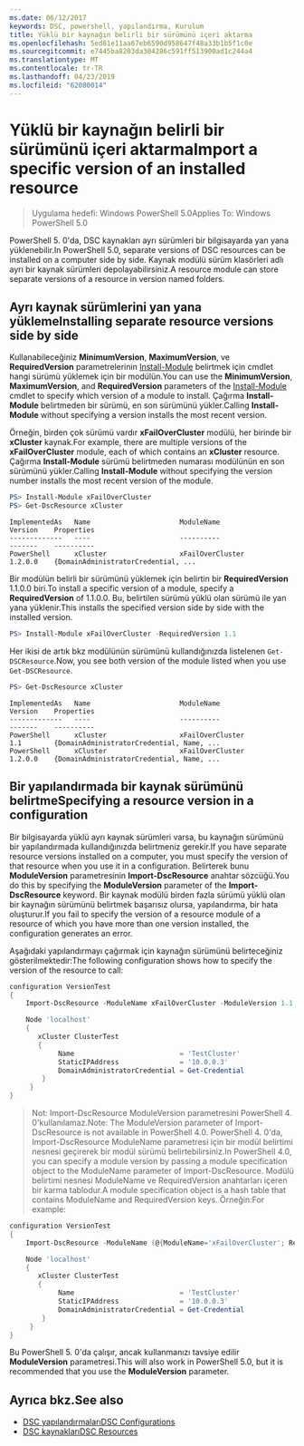 ```yaml
---
ms.date: 06/12/2017
keywords: DSC, powershell, yapılandırma, Kurulum
title: Yüklü bir kaynağın belirli bir sürümünü içeri aktarma
ms.openlocfilehash: 5ed81e11aa67eb6590d958647f48a33b1b5f1c0e
ms.sourcegitcommit: e7445ba8203da304286c591ff513900ad1c244a4
ms.translationtype: MT
ms.contentlocale: tr-TR
ms.lasthandoff: 04/23/2019
ms.locfileid: "62080014"
---
```

# <a name="import-a-specific-version-of-an-installed-resource"></a><span data-ttu-id="75ad3-103">Yüklü bir kaynağın belirli bir sürümünü içeri aktarma</span><span class="sxs-lookup"><span data-stu-id="75ad3-103">Import a specific version of an installed resource</span></span>

> <span data-ttu-id="75ad3-104">Uygulama hedefi: Windows PowerShell 5.0</span><span class="sxs-lookup"><span data-stu-id="75ad3-104">Applies To: Windows PowerShell 5.0</span></span>

<span data-ttu-id="75ad3-105">PowerShell 5. 0'da, DSC kaynakları ayrı sürümleri bir bilgisayarda yan yana yüklenebilir.</span><span class="sxs-lookup"><span data-stu-id="75ad3-105">In PowerShell 5.0, separate versions of DSC resources can be installed on a computer side by side.</span></span> <span data-ttu-id="75ad3-106">Kaynak modülü sürüm klasörleri adlı ayrı bir kaynak sürümleri depolayabilirsiniz.</span><span class="sxs-lookup"><span data-stu-id="75ad3-106">A resource module can store separate versions of a resource in version named folders.</span></span>

## <a name="installing-separate-resource-versions-side-by-side"></a><span data-ttu-id="75ad3-107">Ayrı kaynak sürümlerini yan yana yükleme</span><span class="sxs-lookup"><span data-stu-id="75ad3-107">Installing separate resource versions side by side</span></span>

<span data-ttu-id="75ad3-108">Kullanabileceğiniz **MinimumVersion**, **MaximumVersion**, ve **RequiredVersion** parametrelerinin [Install-Module](/powershell/module/PowershellGet/Install-Module) belirtmek için cmdlet hangi sürümü yüklemek için bir modülün.</span><span class="sxs-lookup"><span data-stu-id="75ad3-108">You can use the **MinimumVersion**, **MaximumVersion**, and **RequiredVersion** parameters of the [Install-Module](/powershell/module/PowershellGet/Install-Module) cmdlet to specify which version of a module to install.</span></span> <span data-ttu-id="75ad3-109">Çağırma **Install-Module** belirtmeden bir sürümü, en son sürümünü yükler.</span><span class="sxs-lookup"><span data-stu-id="75ad3-109">Calling **Install-Module** without specifying a version installs the most recent version.</span></span>

<span data-ttu-id="75ad3-110">Örneğin, birden çok sürümü vardır **xFailOverCluster** modülü, her birinde bir **xCluster** kaynak.</span><span class="sxs-lookup"><span data-stu-id="75ad3-110">For example, there are multiple versions of the **xFailOverCluster** module, each of which contains an **xCluster** resource.</span></span> <span data-ttu-id="75ad3-111">Çağırma **Install-Module** sürümü belirtmeden numarası modülünün en son sürümünü yükler.</span><span class="sxs-lookup"><span data-stu-id="75ad3-111">Calling **Install-Module** without specifying the version number installs the most recent version of the module.</span></span>

```powershell
PS> Install-Module xFailOverCluster
PS> Get-DscResource xCluster
```

```output
ImplementedAs   Name                      ModuleName                     Version    Properties
-------------   ----                      ----------                     -------    ----------
PowerShell      xCluster                  xFailOverCluster               1.2.0.0    {DomainAdministratorCredential, ...
```

<span data-ttu-id="75ad3-112">Bir modülün belirli bir sürümünü yüklemek için belirtin bir **RequiredVersion** 1.1.0.0 biri.</span><span class="sxs-lookup"><span data-stu-id="75ad3-112">To install a specific version of a module, specify a **RequiredVersion** of 1.1.0.0.</span></span> <span data-ttu-id="75ad3-113">Bu, belirtilen sürümü yüklü olan sürümü ile yan yana yüklenir.</span><span class="sxs-lookup"><span data-stu-id="75ad3-113">This installs the specified version side by side with the installed version.</span></span>

```powershell
PS> Install-Module xFailOverCluster -RequiredVersion 1.1
```

<span data-ttu-id="75ad3-114">Her ikisi de artık bkz modülünün sürümünü kullandığınızda listelenen `Get-DSCResource`.</span><span class="sxs-lookup"><span data-stu-id="75ad3-114">Now, you see both version of the module listed when you use `Get-DSCResource`.</span></span>

```powershell
PS> Get-DscResource xCluster
```

```output
ImplementedAs   Name                      ModuleName                     Version    Properties
-------------   ----                      ----------                     -------    ----------
PowerShell      xCluster                  xFailOverCluster               1.1        {DomainAdministratorCredential, Name, ...
PowerShell      xCluster                  xFailOverCluster               1.2.0.0    {DomainAdministratorCredential, Name, ...
```

## <a name="specifying-a-resource-version-in-a-configuration"></a><span data-ttu-id="75ad3-115">Bir yapılandırmada bir kaynak sürümünü belirtme</span><span class="sxs-lookup"><span data-stu-id="75ad3-115">Specifying a resource version in a configuration</span></span>

<span data-ttu-id="75ad3-116">Bir bilgisayarda yüklü ayrı kaynak sürümleri varsa, bu kaynağın sürümünü bir yapılandırmada kullandığınızda belirtmeniz gerekir.</span><span class="sxs-lookup"><span data-stu-id="75ad3-116">If you have separate resource versions installed on a computer, you must specify the version of that resource when you use it in a configuration.</span></span> <span data-ttu-id="75ad3-117">Belirterek bunu **ModuleVersion** parametresinin **Import-DscResource** anahtar sözcüğü.</span><span class="sxs-lookup"><span data-stu-id="75ad3-117">You do this by specifying the **ModuleVersion** parameter of the **Import-DscResource** keyword.</span></span> <span data-ttu-id="75ad3-118">Bir kaynak modülü birden fazla sürümü yüklü olan bir kaynağın sürümünü belirtmek başarısız olursa, yapılandırma, bir hata oluşturur.</span><span class="sxs-lookup"><span data-stu-id="75ad3-118">If you fail to specify the version of a resource module of a resource of which you have more than one version installed, the configuration generates an error.</span></span>

<span data-ttu-id="75ad3-119">Aşağıdaki yapılandırmayı çağırmak için kaynağın sürümünü belirteceğiniz gösterilmektedir:</span><span class="sxs-lookup"><span data-stu-id="75ad3-119">The following configuration shows how to specify the version of the resource to call:</span></span>

```powershell
configuration VersionTest
{
    Import-DscResource -ModuleName xFailOverCluster -ModuleVersion 1.1

    Node 'localhost'
    {
       xCluster ClusterTest
       {
            Name                          = 'TestCluster'
            StaticIPAddress               = '10.0.0.3'
            DomainAdministratorCredential = Get-Credential
        }
     }
}
```

><span data-ttu-id="75ad3-120">Not: Import-DscResource ModuleVersion parametresini PowerShell 4. 0'kullanılamaz.</span><span class="sxs-lookup"><span data-stu-id="75ad3-120">Note: The ModuleVersion parameter of Import-DscResource is not available in PowerShell 4.0.</span></span> <span data-ttu-id="75ad3-121">PowerShell 4. 0'da, Import-DscResource ModuleName parametresi için bir modül belirtimi nesnesi geçirerek bir modül sürümü belirtebilirsiniz.</span><span class="sxs-lookup"><span data-stu-id="75ad3-121">In PowerShell 4.0, you can specify a module version by passing a module specification object to the ModuleName parameter of Import-DscResource.</span></span> <span data-ttu-id="75ad3-122">Modülü belirtimi nesnesi ModuleName ve RequiredVersion anahtarları içeren bir karma tablodur.</span><span class="sxs-lookup"><span data-stu-id="75ad3-122">A module specification object is a hash table that contains ModuleName and RequiredVersion  keys.</span></span> <span data-ttu-id="75ad3-123">Örneğin:</span><span class="sxs-lookup"><span data-stu-id="75ad3-123">For example:</span></span>

```powershell
configuration VersionTest
{
    Import-DscResource -ModuleName (@{ModuleName='xFailOverCluster'; RequiredVersion='1.1'} )

    Node 'localhost'
    {
       xCluster ClusterTest
       {
            Name                          = 'TestCluster'
            StaticIPAddress               = '10.0.0.3'
            DomainAdministratorCredential = Get-Credential
        }
     }
}
```

<span data-ttu-id="75ad3-124">Bu PowerShell 5. 0'da çalışır, ancak kullanmanızı tavsiye edilir **ModuleVersion** parametresi.</span><span class="sxs-lookup"><span data-stu-id="75ad3-124">This will also work in PowerShell 5.0, but it is recommended that you use the **ModuleVersion** parameter.</span></span>

## <a name="see-also"></a><span data-ttu-id="75ad3-125">Ayrıca bkz.</span><span class="sxs-lookup"><span data-stu-id="75ad3-125">See also</span></span>

- [<span data-ttu-id="75ad3-126">DSC yapılandırmaları</span><span class="sxs-lookup"><span data-stu-id="75ad3-126">DSC Configurations</span></span>](configurations.md)
- [<span data-ttu-id="75ad3-127">DSC kaynakları</span><span class="sxs-lookup"><span data-stu-id="75ad3-127">DSC Resources</span></span>](../resources/resources.md)
